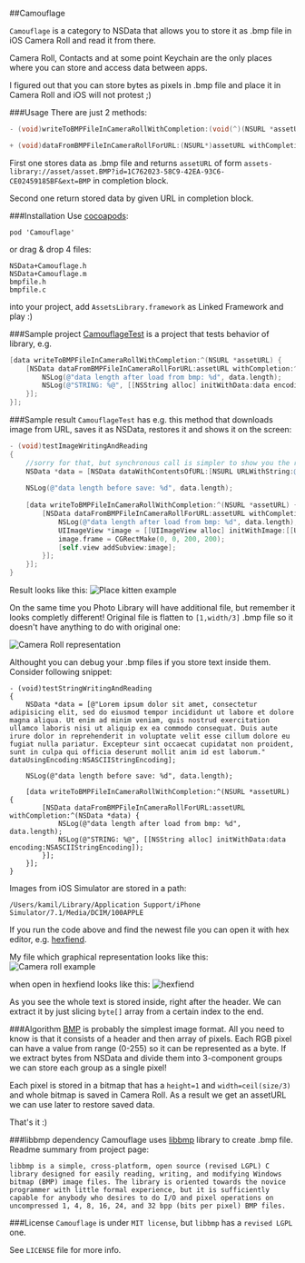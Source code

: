 ##Camouflage

`Camouflage` is a category to NSData that allows you to store it as .bmp file in iOS Camera Roll and read it from there.

Camera Roll, Contacts and at some point Keychain are the only places where you can store and access data between apps.

I figured out that you can store bytes as pixels in .bmp file and place it in Camera Roll and iOS will not protest ;)

###Usage
There are just 2 methods:

```objective-c
- (void)writeToBMPFileInCameraRollWithCompletion:(void(^)(NSURL *assetURL))completion;

+ (void)dataFromBMPFileInCameraRollForURL:(NSURL*)assetURL withCompletion:(void(^)(NSData*))completion;
```

First one stores data as .bmp file and returns `assetURL` of form `assets-library://asset/asset.BMP?id=1C762023-58C9-42EA-93C6-CE02459185BF&ext=BMP` in completion block.

Second one return stored data by given URL in completion block.

###Installation
Use [cocoapods](http://cocoapods.org/):

```
pod 'Camouflage'
```

or drag & drop 4 files:

```
NSData+Camouflage.h
NSData+Camouflage.m
bmpfile.h
bmpfile.c
```
into your project, add `AssetsLibrary.framework` as Linked Framework and play :)

###Sample project
[CamouflageTest](https://github.com/burczyk/CamouflageTest) is a project that tests behavior of library, e.g.

```objective-c
[data writeToBMPFileInCameraRollWithCompletion:^(NSURL *assetURL) {
    [NSData dataFromBMPFileInCameraRollForURL:assetURL withCompletion:^(NSData *data) {
        NSLog(@"data length after load from bmp: %d", data.length);
        NSLog(@"STRING: %@", [[NSString alloc] initWithData:data encoding:NSASCIIStringEncoding]);
    }];
}];
```

###Sample result
`CamouflageTest` has e.g. this method that downloads image from URL, saves it as NSData, restores it and shows it on the screen:

```objective-c
- (void)testImageWritingAndReading
{
    //sorry for that, but synchronous call is simpler to show you the results
    NSData *data = [NSData dataWithContentsOfURL:[NSURL URLWithString:@"http://placekitten.com/200/200"]];
    
    NSLog(@"data length before save: %d", data.length);
    
    [data writeToBMPFileInCameraRollWithCompletion:^(NSURL *assetURL) {
        [NSData dataFromBMPFileInCameraRollForURL:assetURL withCompletion:^(NSData *data) {
            NSLog(@"data length after load from bmp: %d", data.length);
            UIImageView *image = [[UIImageView alloc] initWithImage:[[UIImage alloc] initWithData:data]];
            image.frame = CGRectMake(0, 0, 200, 200);
            [self.view addSubview:image];
        }];
    }];
}
```

Result looks like this:
![Place kitten example](https://raw.githubusercontent.com/burczyk/Camouflage/master/assets/placekitten.png)

On the same time you Photo Library will have additional file, but remember it looks completly different! Original file is flatten to `[1,width/3]` .bmp file so it doesn't have anything to do with original one:

![Camera Roll representation](https://raw.githubusercontent.com/burczyk/Camouflage/master/assets/camera_roll.png)

Althought you can debug your .bmp files if you store text inside them. Consider following snippet:

```
- (void)testStringWritingAndReading
{
    NSData *data = [@"Lorem ipsum dolor sit amet, consectetur adipisicing elit, sed do eiusmod tempor incididunt ut labore et dolore magna aliqua. Ut enim ad minim veniam, quis nostrud exercitation ullamco laboris nisi ut aliquip ex ea commodo consequat. Duis aute irure dolor in reprehenderit in voluptate velit esse cillum dolore eu fugiat nulla pariatur. Excepteur sint occaecat cupidatat non proident, sunt in culpa qui officia deserunt mollit anim id est laborum." dataUsingEncoding:NSASCIIStringEncoding];
    
    NSLog(@"data length before save: %d", data.length);
    
    [data writeToBMPFileInCameraRollWithCompletion:^(NSURL *assetURL) {
        [NSData dataFromBMPFileInCameraRollForURL:assetURL withCompletion:^(NSData *data) {
            NSLog(@"data length after load from bmp: %d", data.length);
            NSLog(@"STRING: %@", [[NSString alloc] initWithData:data encoding:NSASCIIStringEncoding]);
        }];
    }];
}
```

Images from iOS Simulator are stored in a path:

```
/Users/kamil/Library/Application Support/iPhone Simulator/7.1/Media/DCIM/100APPLE
```

If you run the code above and find the newest file you can open it with hex editor, e.g. [hexfiend](http://ridiculousfish.com/hexfiend/).

My file which graphical representation looks like this:
![Camera roll example](IMG_0071.BMP)

when open in hexfiend looks like this:
![hexfiend](https://raw.githubusercontent.com/burczyk/Camouflage/master/assets/hexfiend.png)

As you see the whole text is stored inside, right after the header.
We can extract it by just slicing `byte[]` array from a certain index to the end.

###Algorithm
[BMP](http://en.wikipedia.org/wiki/BMP_file_format) is probably the simplest image format. All you need to know is that it consists of a header and then array of pixels. Each RGB pixel can have a value from range (0-255) so it can be represented as a byte. If we extract bytes from NSData and divide them into 3-component groups we can store each group as a single pixel!

Each pixel is stored in a bitmap that has a `height=1` and `width=ceil(size/3)` and whole bitmap is saved in Camera Roll. As a result we get an assetURL we can use later to restore saved data.

That's it :)


###libbmp dependency
Camouflage uses [libbmp](https://code.google.com/p/libbmp/) library to create .bmp file. Readme summary from project page:

```
libbmp is a simple, cross-platform, open source (revised LGPL) C library designed for easily reading, writing, and modifying Windows bitmap (BMP) image files. The library is oriented towards the novice programmer with little formal experience, but it is sufficiently capable for anybody who desires to do I/O and pixel operations on uncompressed 1, 4, 8, 16, 24, and 32 bpp (bits per pixel) BMP files.
```

###License
`Camouflage` is under `MIT license`, but `libbmp` has a `revised LGPL` one.

See `LICENSE` file for more info.